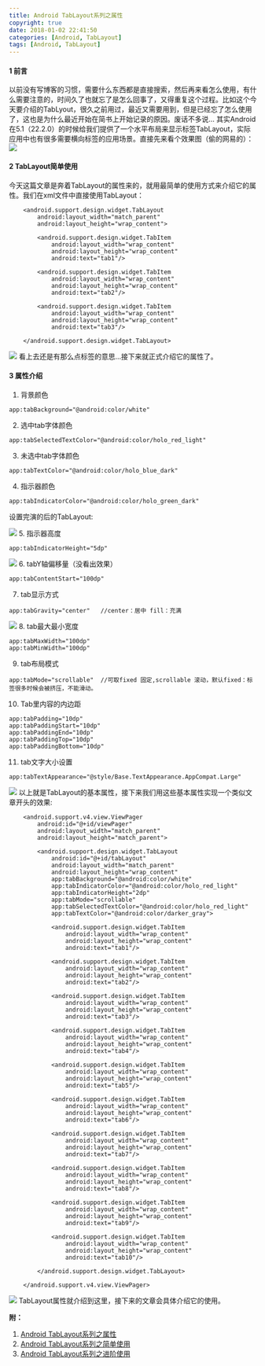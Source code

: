 ```yaml
---
title: Android TabLayout系列之属性
copyright: true
date: 2018-01-02 22:41:50
categories: [Android, TabLayout]
tags: [Android, TabLayout]
---
```

#### 1 前言
以前没有写博客的习惯，需要什么东西都是直接搜索，然后再来看怎么使用，有什么需要注意的，时间久了也就忘了是怎么回事了，又得重复这个过程。比如这个今天要介绍的TabLyout，很久之前用过，最近又需要用到，但是已经忘了怎么使用了，这也是为什么最近开始在简书上开始记录的原因。废话不多说...
其实Android在5.1（22.2.0）的时候给我们提供了一个水平布局来显示标签TabLayout，实际应用中也有很多需要横向标签的应用场景。直接先来看个效果图（偷的网易的）：
![](http://114.67.156.211/bolg/android/Android%20TabLayout%E7%B3%BB%E5%88%97%E4%B9%8B%E5%B1%9E%E6%80%A7/2018-01-02-001.gif)

#### 2 TabLayout简单使用
今天这篇文章是奔着TabLayout的属性来的，就用最简单的使用方式来介绍它的属性。我们在xml文件中直接使用TabLayout：
```
    <android.support.design.widget.TabLayout
        android:layout_width="match_parent"
        android:layout_height="wrap_content">

        <android.support.design.widget.TabItem
            android:layout_width="wrap_content"
            android:layout_height="wrap_content"
            android:text="tab1"/>

        <android.support.design.widget.TabItem
            android:layout_width="wrap_content"
            android:layout_height="wrap_content"
            android:text="tab2"/>

        <android.support.design.widget.TabItem
            android:layout_width="wrap_content"
            android:layout_height="wrap_content"
            android:text="tab3"/>

    </android.support.design.widget.TabLayout>
```
![](http://114.67.156.211/bolg/android/Android%20TabLayout%E7%B3%BB%E5%88%97%E4%B9%8B%E5%B1%9E%E6%80%A7/2018-01-02-002.png)
看上去还是有那么点标签的意思...接下来就正式介绍它的属性了。
#### 3 属性介绍
1. 背景颜色
```
app:tabBackground="@android:color/white"
```
2. 选中tab字体颜色
```
app:tabSelectedTextColor="@android:color/holo_red_light"
```
3. 未选中tab字体颜色
```   
app:tabTextColor="@android:color/holo_blue_dark"
```
4. 指示器颜色
```
app:tabIndicatorColor="@android:color/holo_green_dark"
```
设置完演的后的TabLayout:

![](http://114.67.156.211/bolg/android/Android%20TabLayout%E7%B3%BB%E5%88%97%E4%B9%8B%E5%B1%9E%E6%80%A7/2018-01-02-003.png)
5. 指示器高度
```
app:tabIndicatorHeight="5dp"
```
![](http://114.67.156.211/bolg/android/Android%20TabLayout%E7%B3%BB%E5%88%97%E4%B9%8B%E5%B1%9E%E6%80%A7/2018-01-02-004.png)
6. tabY轴偏移量（没看出效果）
```
app:tabContentStart="100dp"
```
7. tab显示方式
```
app:tabGravity="center"   //center：居中 fill：充满
```

![](http://114.67.156.211/bolg/android/Android%20TabLayout%E7%B3%BB%E5%88%97%E4%B9%8B%E5%B1%9E%E6%80%A7/2018-01-02-006.png)
8. tab最大最小宽度
```
app:tabMaxWidth="100dp"
app:tabMinWidth="100dp"
```
9. tab布局模式
```
app:tabMode="scrollable"  //可取fixed 固定,scrollable 滚动，默认fixed：标签很多时候会被挤压，不能滑动。
```
10. Tab里内容的内边距
```
app:tabPadding="10dp"
app:tabPaddingStart="10dp"
app:tabPaddingEnd="10dp"
app:tabPaddingTop="10dp"
app:tabPaddingBottom="10dp"
```
11. tab文字大小设置
```
app:tabTextAppearance="@style/Base.TextAppearance.AppCompat.Large"
```

![](http://114.67.156.211/bolg/android/Android%20TabLayout%E7%B3%BB%E5%88%97%E4%B9%8B%E5%B1%9E%E6%80%A7/2018-01-02-007.png)
以上就是TabLayout的基本属性，接下来我们用这些基本属性实现一个类似文章开头的效果:
```
    <android.support.v4.view.ViewPager
        android:id="@+id/viewPager"
        android:layout_width="match_parent"
        android:layout_height="match_parent">

        <android.support.design.widget.TabLayout
            android:id="@+id/tabLayout"
            android:layout_width="match_parent"
            android:layout_height="wrap_content"
            app:tabBackground="@android:color/white"
            app:tabIndicatorColor="@android:color/holo_red_light"
            app:tabIndicatorHeight="2dp"
            app:tabMode="scrollable"
            app:tabSelectedTextColor="@android:color/holo_red_light"
            app:tabTextColor="@android:color/darker_gray">

            <android.support.design.widget.TabItem
                android:layout_width="wrap_content"
                android:layout_height="wrap_content"
                android:text="tab1"/>

            <android.support.design.widget.TabItem
                android:layout_width="wrap_content"
                android:layout_height="wrap_content"
                android:text="tab2"/>

            <android.support.design.widget.TabItem
                android:layout_width="wrap_content"
                android:layout_height="wrap_content"
                android:text="tab3"/>

            <android.support.design.widget.TabItem
                android:layout_width="wrap_content"
                android:layout_height="wrap_content"
                android:text="tab4"/>

            <android.support.design.widget.TabItem
                android:layout_width="wrap_content"
                android:layout_height="wrap_content"
                android:text="tab5"/>

            <android.support.design.widget.TabItem
                android:layout_width="wrap_content"
                android:layout_height="wrap_content"
                android:text="tab6"/>

            <android.support.design.widget.TabItem
                android:layout_width="wrap_content"
                android:layout_height="wrap_content"
                android:text="tab7"/>

            <android.support.design.widget.TabItem
                android:layout_width="wrap_content"
                android:layout_height="wrap_content"
                android:text="tab8"/>

            <android.support.design.widget.TabItem
                android:layout_width="wrap_content"
                android:layout_height="wrap_content"
                android:text="tab9"/>

            <android.support.design.widget.TabItem
                android:layout_width="wrap_content"
                android:layout_height="wrap_content"
                android:text="tab10"/>

        </android.support.design.widget.TabLayout>

    </android.support.v4.view.ViewPager>
```
![](http://114.67.156.211/bolg/android/Android%20TabLayout%E7%B3%BB%E5%88%97%E4%B9%8B%E5%B1%9E%E6%80%A7/2018-01-02-008.gif)
TabLayout属性就介绍到这里，接下来的文章会具体介绍它的使用。

**附：**
1. [Android TabLayout系列之属性](http://www.abolg.com/2018/01/02/Android-TabLayout系列之属性)
2. [Android TabLayout系列之简单使用](http://www.abolg.com/2018/01/02/Android-TabLayout系列之简单使用)
3. [Android TabLayout系列之进阶使用](http://www.abolg.com/2018/01/02/Android-TabLayout系列之进阶使用)